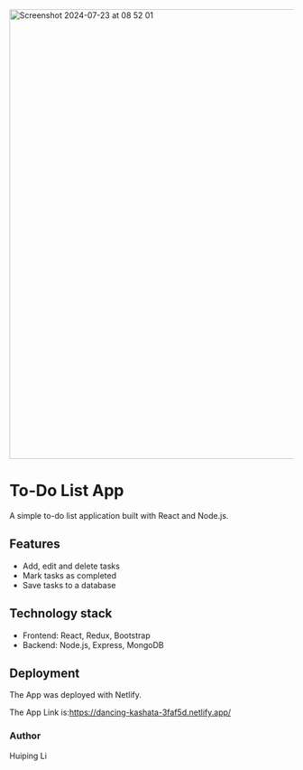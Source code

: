 
<img width="796" alt="Screenshot 2024-07-23 at 08 52 01" src="https://github.com/user-attachments/assets/fb5117dd-05e2-47a6-a5fd-d92a21af9427">

# To-Do List App

A simple to-do list application built with React and Node.js.

## Features
- Add, edit and delete tasks
- Mark tasks as completed
- Save tasks to a database

## Technology stack
- Frontend: React, Redux, Bootstrap
- Backend: Node.js, Express, MongoDB

## Deployment
The App was deployed with Netlify.

The App Link is:https://dancing-kashata-3faf5d.netlify.app/


### Author
Huiping Li

